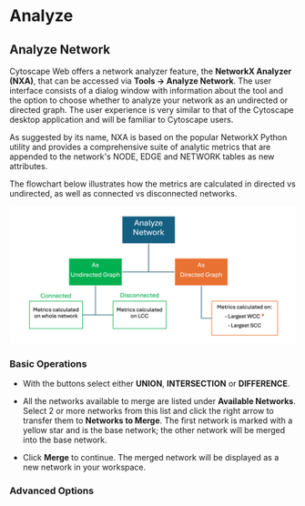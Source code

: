 Analyze
====================
<a id="analyze"> </a>

<a id="analyze_network"> </a>
## Analyze Network

Cytoscape Web offers a network analyzer feature, the **NetworkX Analyzer (NXA)**, that can be accessed via **Tools → Analyze Network**.
The user interface consists of a dialog window with information about the tool and the option to choose whether to analyze your network as an undirected or directed graph.
The user experience is very similar to that of the Cytoscape desktop application and will be familiar to Cytoscape users.

As suggested by its name, NXA is based on the popular NetworkX Python utility and provides a comprehensive suite of analytic metrics 
that are appended to the network's NODE, EDGE and NETWORK tables as new attributes.

The flowchart below illustrates how the metrics are calculated in directed vs undirected, as well as connected vs 
disconnected networks.

![](_static/images/analyze/nxa_flowchart.png)

<a id="basic_operations"> </a>
### Basic Operations

-    With the buttons select either **UNION**, **INTERSECTION** or **DIFFERENCE**.

-    All the networks available to merge are listed under **Available Networks**.
     Select 2 or more networks from this list and click the right arrow to transfer
     them to **Networks to Merge**. The first network is marked with a yellow star and is the base network; the other network will 
     be merged into the base network.
     
-    Click **Merge** to continue. The merged network will be displayed as a new network in your workspace.

<a id="advanced_options"> </a>
### Advanced Options
